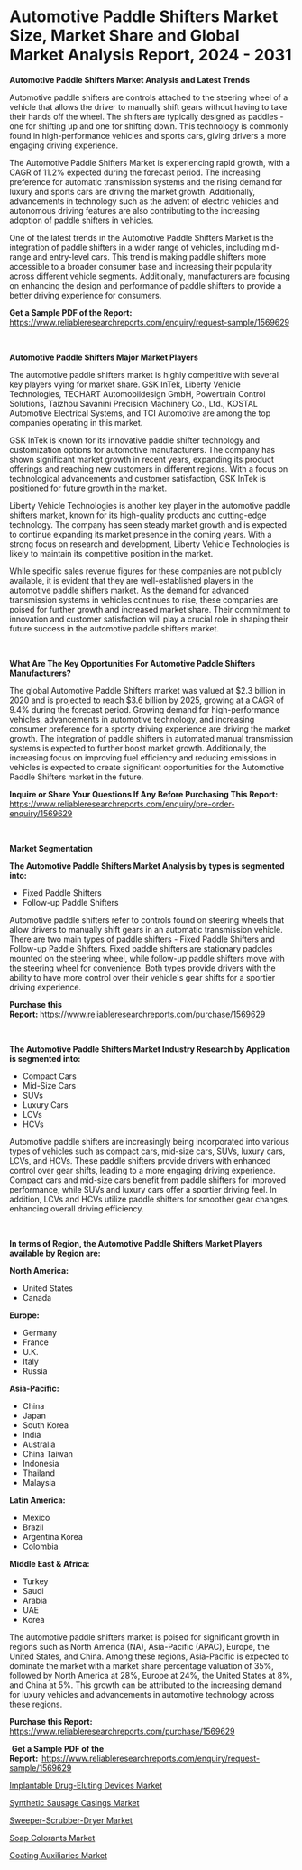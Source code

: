 <p><h1>Automotive Paddle Shifters Market Size, Market Share and Global Market Analysis Report, 2024 - 2031</h1></p><p><strong>Automotive Paddle Shifters Market Analysis and Latest Trends</strong></p>
<p><p>Automotive paddle shifters are controls attached to the steering wheel of a vehicle that allows the driver to manually shift gears without having to take their hands off the wheel. The shifters are typically designed as paddles - one for shifting up and one for shifting down. This technology is commonly found in high-performance vehicles and sports cars, giving drivers a more engaging driving experience.</p><p>The Automotive Paddle Shifters Market is experiencing rapid growth, with a CAGR of 11.2% expected during the forecast period. The increasing preference for automatic transmission systems and the rising demand for luxury and sports cars are driving the market growth. Additionally, advancements in technology such as the advent of electric vehicles and autonomous driving features are also contributing to the increasing adoption of paddle shifters in vehicles.</p><p>One of the latest trends in the Automotive Paddle Shifters Market is the integration of paddle shifters in a wider range of vehicles, including mid-range and entry-level cars. This trend is making paddle shifters more accessible to a broader consumer base and increasing their popularity across different vehicle segments. Additionally, manufacturers are focusing on enhancing the design and performance of paddle shifters to provide a better driving experience for consumers.</p></p>
<p><strong>Get a Sample PDF of the Report:&nbsp;</strong> <a href="https://www.reliableresearchreports.com/enquiry/request-sample/1569629">https://www.reliableresearchreports.com/enquiry/request-sample/1569629</a></p>
<p>&nbsp;</p>
<p><strong>Automotive Paddle Shifters Major Market Players</strong></p>
<p><p>The automotive paddle shifters market is highly competitive with several key players vying for market share. GSK InTek, Liberty Vehicle Technologies, TECHART Automobildesign GmbH, Powertrain Control Solutions, Taizhou Savanini Precision Machinery Co., Ltd., KOSTAL Automotive Electrical Systems, and TCI Automotive are among the top companies operating in this market.</p><p>GSK InTek is known for its innovative paddle shifter technology and customization options for automotive manufacturers. The company has shown significant market growth in recent years, expanding its product offerings and reaching new customers in different regions. With a focus on technological advancements and customer satisfaction, GSK InTek is positioned for future growth in the market.</p><p>Liberty Vehicle Technologies is another key player in the automotive paddle shifters market, known for its high-quality products and cutting-edge technology. The company has seen steady market growth and is expected to continue expanding its market presence in the coming years. With a strong focus on research and development, Liberty Vehicle Technologies is likely to maintain its competitive position in the market.</p><p>While specific sales revenue figures for these companies are not publicly available, it is evident that they are well-established players in the automotive paddle shifters market. As the demand for advanced transmission systems in vehicles continues to rise, these companies are poised for further growth and increased market share. Their commitment to innovation and customer satisfaction will play a crucial role in shaping their future success in the automotive paddle shifters market.</p></p>
<p>&nbsp;</p>
<p><strong>What Are The Key Opportunities For Automotive Paddle Shifters Manufacturers?</strong></p>
<p><p>The global Automotive Paddle Shifters market was valued at $2.3 billion in 2020 and is projected to reach $3.6 billion by 2025, growing at a CAGR of 9.4% during the forecast period. Growing demand for high-performance vehicles, advancements in automotive technology, and increasing consumer preference for a sporty driving experience are driving the market growth. The integration of paddle shifters in automated manual transmission systems is expected to further boost market growth. Additionally, the increasing focus on improving fuel efficiency and reducing emissions in vehicles is expected to create significant opportunities for the Automotive Paddle Shifters market in the future.</p></p>
<p><strong>Inquire or Share Your Questions If Any Before Purchasing This Report:</strong> <a href="https://www.reliableresearchreports.com/enquiry/pre-order-enquiry/1569629">https://www.reliableresearchreports.com/enquiry/pre-order-enquiry/1569629</a></p>
<p>&nbsp;</p>
<p><strong>Market Segmentation</strong></p>
<p><strong>The Automotive Paddle Shifters Market Analysis by types is segmented into:</strong></p>
<p><ul><li>Fixed Paddle Shifters</li><li>Follow-up Paddle Shifters</li></ul></p>
<p><p>Automotive paddle shifters refer to controls found on steering wheels that allow drivers to manually shift gears in an automatic transmission vehicle. There are two main types of paddle shifters - Fixed Paddle Shifters and Follow-up Paddle Shifters. Fixed paddle shifters are stationary paddles mounted on the steering wheel, while follow-up paddle shifters move with the steering wheel for convenience. Both types provide drivers with the ability to have more control over their vehicle's gear shifts for a sportier driving experience.</p></p>
<p><strong>Purchase this Report:&nbsp;</strong><a href="https://www.reliableresearchreports.com/purchase/1569629">https://www.reliableresearchreports.com/purchase/1569629</a></p>
<p>&nbsp;</p>
<p><strong>The Automotive Paddle Shifters Market Industry Research by Application is segmented into:</strong></p>
<p><ul><li>Compact Cars</li><li>Mid-Size Cars</li><li>SUVs</li><li>Luxury Cars</li><li>LCVs</li><li>HCVs</li></ul></p>
<p><p>Automotive paddle shifters are increasingly being incorporated into various types of vehicles such as compact cars, mid-size cars, SUVs, luxury cars, LCVs, and HCVs. These paddle shifters provide drivers with enhanced control over gear shifts, leading to a more engaging driving experience. Compact cars and mid-size cars benefit from paddle shifters for improved performance, while SUVs and luxury cars offer a sportier driving feel. In addition, LCVs and HCVs utilize paddle shifters for smoother gear changes, enhancing overall driving efficiency.</p></p>
<p>&nbsp;</p>
<p><strong>In terms of Region, the Automotive Paddle Shifters Market Players available by Region are:</strong></p>
<p>
    <p> <strong> North America: </strong>
        <ul>
            <li>United States</li>
            <li>Canada</li>
        </ul>
        </p> 
    <p> <strong> Europe: </strong>
        <ul>
            <li>Germany</li>
            <li>France</li>
            <li>U.K.</li>
            <li>Italy</li>
            <li>Russia</li>
        </ul>
        </p> 
    <p> <strong> Asia-Pacific: </strong>
        <ul>
            <li>China</li>
            <li>Japan</li>
            <li>South Korea</li>
            <li>India</li>
            <li>Australia</li>
            <li>China Taiwan</li>
            <li>Indonesia</li>
            <li>Thailand</li>
            <li>Malaysia</li>
        </ul>
        </p> 
    <p> <strong> Latin America: </strong>
        <ul>
            <li>Mexico</li>
            <li>Brazil</li>
            <li>Argentina Korea</li>
            <li>Colombia</li>
        </ul>
        </p> 
    <p> <strong> Middle East & Africa: </strong>
        <ul>
            <li>Turkey</li>
            <li>Saudi</li>
            <li>Arabia</li>
            <li>UAE</li>
            <li>Korea</li>
        </ul>
    </p>
    </p>
<p><p>The automotive paddle shifters market is poised for significant growth in regions such as North America (NA), Asia-Pacific (APAC), Europe, the United States, and China. Among these regions, Asia-Pacific is expected to dominate the market with a market share percentage valuation of 35%, followed by North America at 28%, Europe at 24%, the United States at 8%, and China at 5%. This growth can be attributed to the increasing demand for luxury vehicles and advancements in automotive technology across these regions.</p></p>
<p><strong>Purchase this Report: </strong><a href="https://www.reliableresearchreports.com/purchase/1569629">https://www.reliableresearchreports.com/purchase/1569629</a></p>
<p>&nbsp;<strong>Get a Sample PDF of the Report:&nbsp;&nbsp;</strong><a href="https://www.reliableresearchreports.com/enquiry/request-sample/1569629">https://www.reliableresearchreports.com/enquiry/request-sample/1569629</a></p>
<p><strong></strong></p>
<p><p><a href="https://github.com/myacatherineblakecaczo9vcsw/Market-Research-Report-List-1/blob/main/implantable-drug-eluting-devices-market.md">Implantable Drug-Eluting Devices Market</a></p><p><a href="https://issuu.com/reportprime-2/docs/synthetic-sausage-casings-market-size-2030.pptx">Synthetic Sausage Casings Market</a></p><p><a href="https://issuu.com/reportprime-2/docs/sweeper-scrubber-dryer-market-size-2030.pptx">Sweeper-Scrubber-Dryer Market</a></p><p><a href="https://github.com/irfadac/Market-Research-Report-List-2/blob/main/soap-colorants-market.md">Soap Colorants Market</a></p><p><a href="https://github.com/ashepherd82/Market-Research-Report-List-3/blob/main/coating-auxiliaries-market.md">Coating Auxiliaries Market</a></p></p>